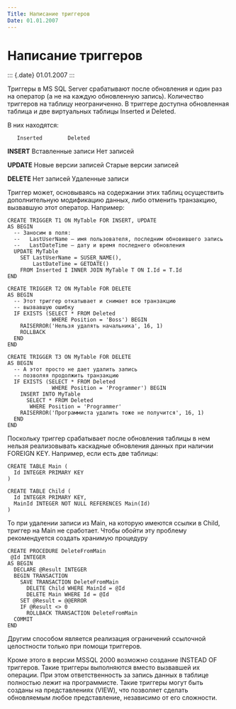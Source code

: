 ```yaml
---
Title: Написание триггеров
Date: 01.01.2007
---
```



Написание триггеров
===================

::: {.date}
01.01.2007
:::

Триггеры в MS SQL Server срабатывают после обновления и один раз на
оператор (а не на каждую обновленную запись). Количество триггеров на
таблицу неограниченно. В триггере доступна обновленная таблица и две
виртуальных таблицы Inserted и Deleted.

В них находятся:

       Inserted        Deleted      

**INSERT**        Вставленные записи        Нет записей      

**UPDATE**        Новые версии записей        Старые версии записей    
 

**DELETE**        Нет записей        Удаленные записи      

Триггер может, основываясь на содержании этих таблиц осуществить
дополнительную модификацию данных, либо отменить транзакцию, вызвавшую
этот оператор. Например:

    CREATE TRIGGER T1 ON MyTable FOR INSERT, UPDATE 
    AS BEGIN
      -- Заносим в поля:
      --   LastUserName – имя пользователя, последним обновившего запись
      --   LastDateTime – дату и время последнего обновления
      UPDATE MyTable
        SET LastUserName = SUSER_NAME(),
            LastDateTime = GETDATE()
        FROM Inserted I INNER JOIN MyTable T ON I.Id = T.Id
    END

    CREATE TRIGGER T2 ON MyTable FOR DELETE
    AS BEGIN
      -- Этот триггер откатывает и снимает всю транзакцию
      -- вызвавшую ошибку
      IF EXISTS (SELECT * FROM Deleted 
                  WHERE Position = 'Boss') BEGIN
        RAISERROR('Нельзя удалять начальника', 16, 1)
        ROLLBACK
      END
    END

    CREATE TRIGGER T3 ON MyTable FOR DELETE
    AS BEGIN
      -- А этот просто не дает удалить запись
      -- позволяя продолжить транзакцию
      IF EXISTS (SELECT * FROM Deleted 
                  WHERE Position = 'Programmer') BEGIN
        INSERT INTO MyTable 
          SELECT * FROM Deleted 
           WHERE Position = 'Programmer'
        RAISERROR('Программиста удалить тоже не получится', 16, 1)
      END
    END

Поскольку триггер срабатывает после обновления таблицы в нем нельзя
реализовывать каскадные обновления данных при наличии FOREIGN KEY.
Например, если есть две таблицы:

    CREATE TABLE Main (
      Id INTEGER PRIMARY KEY
    )

    CREATE TABLE Child (
      Id INTEGER PRIMARY KEY,
      MainId INTEGER NOT NULL REFERENCES Main(Id)
    )

То при удалении записи из Main, на которую имеются ссылки в Child,
триггер на Main не сработает. Чтобы обойти эту проблему рекомендуется
создать хранимую процедуру

    CREATE PROCEDURE DeleteFromMain
     @Id INTEGER
    AS BEGIN
      DECLARE @Result INTEGER
      BEGIN TRANSACTION
        SAVE TRANSACTION DeleteFromMain
          DELETE Child WHERE MainId = @Id
          DELETE Main WHERE Id = @Id
        SET @Result = @@ERROR
        IF @Result <> 0
          ROLLBACK TRANSACTION DeleteFromMain
      COMMIT
    END

Другим способом является реализация ограничений ссылочной целостности
только при помощи триггеров.

Кроме этого в версии MSSQL 2000 возможно создание INSTEAD OF триггеров.
Такие триггеры выполняются вместо вызвавшей их операции. При этом
ответственность за запись данных в таблице полностью лежит на
программисте. Такие триггеры могут быть созданы на представлениях
(VIEW), что позволяет сделать обновляемым любое представление,
независимо от его сложности.
